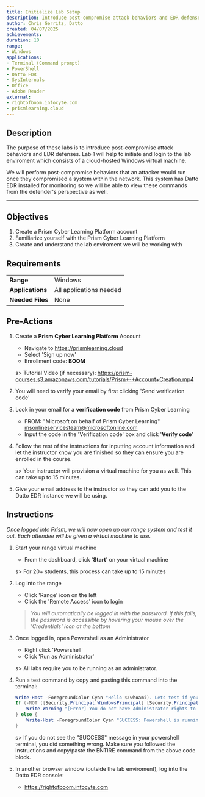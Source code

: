 ```yaml
---
title: Initialize Lab Setup
description: Introduce post-compromise attack behaviors and EDR defenses
author: Chris Gerritz, Datto
created: 04/07/2025
achievements:
duration: 10
range:
- Windows
applications:
- Terminal (Command prompt)
- PowerShell
- Datto EDR
- SysInternals
- Office
- Adobe Reader
external:
- rightofboom.infocyte.com
- prismlearning.cloud
---
```


## Description

The purpose of these labs is to introduce post-compromise attack behaviors and EDR defenses. Lab 1 will help to initiate and login to the lab enviroment which consists of a cloud-hosted Windows virtual machine.

We will perform post-compromise behaviors that an attacker would run once they compromised a system within the network.  This system has Datto EDR installed for monitoring so we will be able to view these commands from the defender's perspective as well.

<!--
The virtual machine has some dummy users and software to mimic a specific type of workstation that might be found in a business enviroment:

Dummy users:
- Joe from Accounting: 
  - `net user joe Password1! /ADD /FULLNAME:"Joe - Accounting"`
- Samson from Accounting
  - `net user samson Password1! /ADD /FULLNAME:"Samson - Accounting"`
- Brenda from IT
  - `net user brenda Password1! /ADD /FULLNAME:"Brenda - IT Helpdesk"`

Add some dummy software that might be found on an accountant's workstation:
- Office
- Adobe Reader
-->

---

## Objectives
<!--
- List all objectives for this lab
- Need at least three objectives
- Use blooms taxonomy verbs: KNOWLEDGE,UNDERSTAND, APPLY, ANALYZE, EVALUATE, CREATE
- https://www.teachthought.com/critical-thinking/blooms-taxonomy-verbs-2/
-->
1. Create a Prism Cyber Learning Platform account
2. Familiarize yourself with the Prism Cyber Learning Platform
3. Create and understand the lab enviroment we will be working with
   

## Requirements

|                  |                             |
|------------------|-----------------------------|
| **Range**        | Windows |
| **Applications** | All applications needed     |
| **Needed Files** | None |

## Pre-Actions

1. Create a **Prism Cyber Learning Platform** Account 
   - Navigate to https://prismlearning.cloud 
   - Select 'Sign up now'
   - Enrollment code: **BOOM**
  
  	s> Tutorial Video (if necessary): https://prism-courses.s3.amazonaws.com/tutorials/Prism+-+Account+Creation.mp4

2. You will need to verify your email by first clicking 'Send verification code' 
   
3. Look in your email for a **verification code** from Prism Cyber Learning
   - FROM: "Microsoft on behalf of Prism Cyber Learning" <msonlineservicesteam@microsoftonline.com>
   - Input the code in the 'Verification code' box and click '**Verify code**'

4. Follow the rest of the instructions for inputting account information and let the instructor know you are finished so they can ensure you are enrolled in the course.

	s> Your instructor will provision a virtual machine for you as well. This can take up to 15 minutes.
   
5. Give your email address to the instructor so they can add you to the Datto EDR instance we will be using.

## Instructions

*Once logged into Prism, we will now open up our range system and test it out. Each attendee will be given a virtual machine to use.*

1. Start your range virtual machine
   - From the dashboard, click '**Start**' on your virtual machine
   
   s> For 20+ students, this process can take up to 15 minutes
  
2. Log into the range
   - Click 'Range' icon on the left
   - Click the 'Remote Access' icon to login
   
   > *You will automatically be logged in with the password. If this fails, the password is accessible by hovering your mouse over the 'Credentials' icon at the bottom*
   
3. Once logged in, open Powershell as an Administrator
	- Right click 'Powershell'
	- Click 'Run as Administrator'

	s> All labs require you to be running as an administrator.

4. Run a test command by copy and pasting this command into the terminal:
	```PowerShell
	Write-Host -ForegroundColor Cyan "Hello $(whoami). Lets test if you followed these instructions properly..."
	If (-NOT ([Security.Principal.WindowsPrincipal] [Security.Principal.WindowsIdentity]::GetCurrent()).IsInRole([Security.Principal.WindowsBuiltInRole] "Administrator")) {
		Write-Warning "[Error] You do not have Administrator rights to run this script!`nPlease re-run as an Administrator!"
	} else {
		Write-Host -ForegroundColor Cyan "SUCCESS: Powershell is running as an administrator."
	}
	```
	s> If you do not see the "SUCCESS" message in your powershell terminal, you did something wrong. Make sure you followed the instructions and copy/paste the ENTIRE command from the above code block.

5. In another browser window (outside the lab enviroment), log into the Datto EDR console:
   - https://rightofboom.infocyte.com

<!--
	# H1
	## H2
	### H3

	Horizontal Rule	---
	Link	[title](https://www.example.com)
	Image	![alt text](image.jpg)

	![terminal](./assets/filehashes.png)

	term
	: definition

	?> Ask a question?

	> This is some additional information before the next instruction

1. Instruction #3
	- Do something here
	- Do another thing here
	- Do another another thing here

	w> **WARNING** add a warning here

	c> **CRITICAL** add a critical statement here (e.g. **DO NOT DO THIS!**)

	s> **NOTE** add a note here
-->

